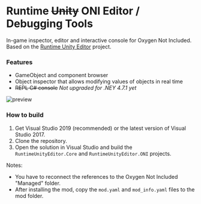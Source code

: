 # Runtime ~~Unity~~ ONI Editor / Debugging Tools
In-game inspector, editor and interactive console for Oxygen Not Included.  
Based on the [Runtime Unity Editor](https://github.com/ManlyMarco/RuntimeUnityEditor) project.

### Features
- GameObject and component browser
- Object inspector that allows modifying values of objects in real time
- ~~REPL C# console~~ *Not upgraded for .NEY 4.7.1 yet*

![preview](https://user-images.githubusercontent.com/39247311/64476158-ce1a4c00-d18b-11e9-97d6-084452cdbf0a.PNG)

### How to build
1. Get Visual Studio 2019 (recommended) or the latest version of Visual Studio 2017.
2. Clone the repository.
3. Open the solution in Visual Studio and build the `RuntimeUnityEditor.Core` and `RuntimeUnityEditor.ONI` projects.

Notes:
- You have to reconnect the references to the Oxygen Not Included "Managed" folder.
- After installing the mod, copy the `mod.yaml` and `mod_info.yaml` files to the mod folder.
